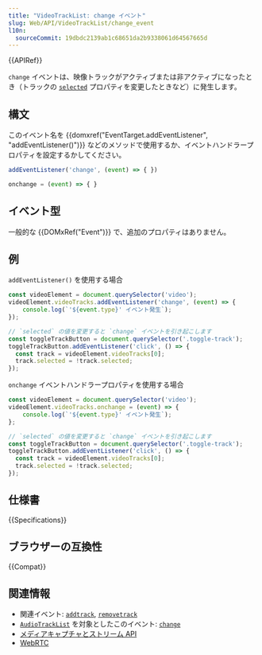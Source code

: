 ```yaml
---
title: "VideoTrackList: change イベント"
slug: Web/API/VideoTrackList/change_event
l10n:
  sourceCommit: 19dbdc2139ab1c68651da2b9338061d64567665d
---
```


{{APIRef}}

`change` イベントは、映像トラックがアクティブまたは非アクティブになったとき（トラックの [`selected`](/ja/docs/Web/API/VideoTrack/selected) プロパティを変更したときなど）に発生します。

## 構文

このイベント名を {{domxref("EventTarget.addEventListener", "addEventListener()")}} などのメソッドで使用するか、イベントハンドラープロパティを設定するかしてください。

```js
addEventListener('change', (event) => { })

onchange = (event) => { }
```

## イベント型

一般的な {{DOMxRef("Event")}} で、追加のプロパティはありません。

## 例

`addEventListener()` を使用する場合

```js
const videoElement = document.querySelector('video');
videoElement.videoTracks.addEventListener('change', (event) => {
    console.log(`'${event.type}' イベント発生`);
});

// `selected` の値を変更すると `change` イベントを引き起こします
const toggleTrackButton = document.querySelector('.toggle-track');
toggleTrackButton.addEventListener('click', () => {
  const track = videoElement.videoTracks[0];
  track.selected = !track.selected;
});
```

`onchange` イベントハンドラープロパティを使用する場合

```js
const videoElement = document.querySelector('video');
videoElement.videoTracks.onchange = (event) => {
    console.log(`'${event.type}' イベント発生`);
};

// `selected` の値を変更すると `change` イベントを引き起こします
const toggleTrackButton = document.querySelector('.toggle-track');
toggleTrackButton.addEventListener('click', () => {
  const track = videoElement.videoTracks[0];
  track.selected = !track.selected;
});
```

## 仕様書

{{Specifications}}

## ブラウザーの互換性

{{Compat}}

## 関連情報

- 関連イベント: [`addtrack`](/ja/docs/Web/API/VideoTrackList/addtrack_event), [`removetrack`](/ja/docs/Web/API/VideoTrackList/removetrack_event)
- [`AudioTrackList`](/ja/docs/Web/API/AudioTrackList) を対象としたこのイベント: [`change`](/ja/docs/Web/API/AudioTrackList/change_event)
- [メディアキャプチャとストリーム API](/ja/docs/Web/API/Media_Capture_and_Streams_API)
- [WebRTC](/ja/docs/Web/API/WebRTC_API)
